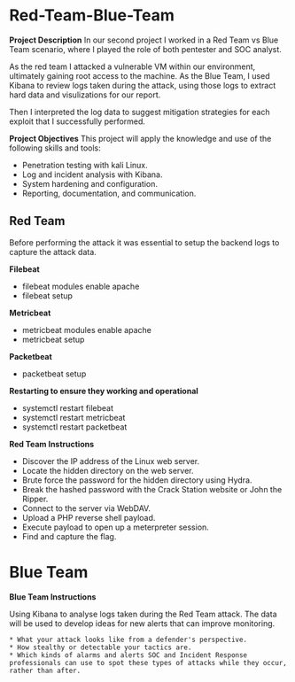 # Red-Team-Blue-Team
**Project Description**
In our second project I worked in a Red Team vs Blue Team scenario, where I played the role of both pentester and SOC analyst.

As the red team I attacked a vulnerable VM within our environment, ultimately gaining root access to the machine. As the Blue Team, I used Kibana to review logs taken during the attack, using those logs to extract hard data and visulizations for our report.

Then I interpreted the log data to suggest mitigation strategies for each exploit that I successfully performed.

**Project Objectives**
This project will apply the knowledge and use of the following skills and tools:

   * Penetration testing with kali Linux.
   * Log and incident analysis with Kibana.
   * System hardening and configuration.
   * Reporting, documentation, and communication.

## Red Team
Before performing the attack it was essential to setup the backend logs to capture the attack data.

**Filebeat**
   * filebeat modules enable apache
   * filebeat setup

**Metricbeat**
   * metricbeat modules enable apache
   * metricbeat setup

**Packetbeat**
   * packetbeat setup

**Restarting to ensure they working and operational**
   * systemctl restart filebeat
   * systemctl restart metricbeat
   * systemctl restart packetbeat

**Red Team Instructions**
   * Discover the IP address of the Linux web server.
   * Locate the hidden directory on the web server.
   * Brute force the password for the hidden directory using Hydra.
   * Break the hashed password with the Crack Station website or John the Ripper.
   * Connect to the server via WebDAV.
   * Upload a PHP reverse shell payload.
   * Execute payload to open up a meterpreter session.
   * Find and capture the flag.

# Blue Team
**Blue Team Instructions**

Using Kibana to analyse logs taken during the Red Team attack. The data will be used to develop ideas for new alerts that can improve monitoring.

    * What your attack looks like from a defender's perspective.
    * How stealthy or detectable your tactics are.
    * Which kinds of alarms and alerts SOC and Incident Response professionals can use to spot these types of attacks while they occur, rather than after.
